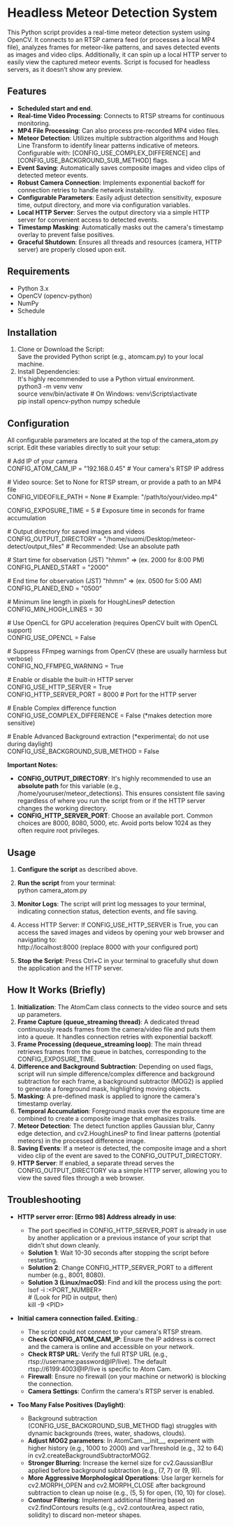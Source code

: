# **Headless Meteor Detection System**

This Python script provides a real-time meteor detection system using OpenCV. It connects to an RTSP camera feed (or processes a local MP4 file), analyzes frames for meteor-like patterns, and saves detected events as images and video clips. Additionally, it can spin up a local HTTP server to easily view the captured meteor events. Script is focused for headless servers, as it doesn’t show any preview.

## **Features**

* **Scheduled start and end**.
* **Real-time Video Processing**: Connects to RTSP streams for continuous monitoring.  
* **MP4 File Processing**: Can also process pre-recorded MP4 video files.  
* **Meteor Detection**: Utilizes multiple subtraction algorithms and Hough Line Transform to identify linear patterns indicative of meteors.  
  Configurable with: \[CONFIG\_USE\_COMPLEX\_DIFFERENCE\] and \[CONFIG\_USE\_BACKGROUND\_SUB\_METHOD\] flags.  
* **Event Saving**: Automatically saves composite images and video clips of detected meteor events.  
* **Robust Camera Connection**: Implements exponential backoff for connection retries to handle network instability.  
* **Configurable Parameters**: Easily adjust detection sensitivity, exposure time, output directory, and more via configuration variables.  
* **Local HTTP Server**: Serves the output directory via a simple HTTP server for convenient access to detected events.  
* **Timestamp Masking**: Automatically masks out the camera's timestamp overlay to prevent false positives.  
* **Graceful Shutdown**: Ensures all threads and resources (camera, HTTP server) are properly closed upon exit.

## **Requirements**

* Python 3.x  
* OpenCV (opencv-python)  
* NumPy
* Schedule

## **Installation**

1. Clone or Download the Script:  
   Save the provided Python script (e.g., atomcam.py) to your local machine.  
2. Install Dependencies:  
   It's highly recommended to use a Python virtual environment.  
   python3 \-m venv venv  
   source venv/bin/activate  \# On Windows: venv\\Scripts\\activate  
   pip install opencv-python numpy schedule

## **Configuration**

All configurable parameters are located at the top of the camera\_atom.py script. Edit these variables directly to suit your setup:

\# Add IP of your camera  
CONFIG\_ATOM\_CAM\_IP \= "192.168.0.45" \# Your camera's RTSP IP address

\# Video source: Set to None for RTSP stream, or provide a path to an MP4 file  
CONFIG\_VIDEOFILE\_PATH \= None \# Example: "/path/to/your/video.mp4"

CONFIG\_EXPOSURE\_TIME \= 5 \# Exposure time in seconds for frame accumulation

\# Output directory for saved images and videos  
CONFIG\_OUTPUT\_DIRECTORY \= "/home/suomi/Desktop/meteor-detect/output\_files" \# Recommended: Use an absolute path

\# Start time for observation (JST) "hhmm" \=\> (ex. 2000 for 8:00 PM)  
CONFIG_PLANED_START = "2000"

\# End time for observation (JST) "hhmm" \=\> (ex. 0500 for 5:00 AM)  
CONFIG\_PLANED\_END \= "0500"

\# Minimum line length in pixels for HoughLinesP detection  
CONFIG\_MIN\_HOGH\_LINES \= 30

\# Use OpenCL for GPU acceleration (requires OpenCV built with OpenCL support)  
CONFIG\_USE\_OPENCL \= False

\# Suppress FFmpeg warnings from OpenCV (these are usually harmless but verbose)  
CONFIG\_NO\_FFMPEG\_WARNING \= True

\# Enable or disable the built-in HTTP server  
CONFIG\_USE\_HTTP\_SERVER \= True  
CONFIG\_HTTP\_SERVER\_PORT \= 8000 \# Port for the HTTP server

\# Enable Complex difference function  
CONFIG\_USE\_COMPLEX\_DIFFERENCE \= False (\*makes detection more sensitive)

\# Enable Advanced Background extraction (\*experimental; do not use during daylight)  
CONFIG\_USE\_BACKGROUND\_SUB\_METHOD \= False

**Important Notes:**

* **CONFIG\_OUTPUT\_DIRECTORY**: It's highly recommended to use an **absolute path** for this variable (e.g., /home/youruser/meteor\_detections). This ensures consistent file saving regardless of where you run the script from or if the HTTP server changes the working directory.  
* **CONFIG\_HTTP\_SERVER\_PORT**: Choose an available port. Common choices are 8000, 8080, 5000, etc. Avoid ports below 1024 as they often require root privileges.

## **Usage**

1. **Configure the script** as described above.  
2. **Run the script** from your terminal:  
   python camera\_atom.py

3. **Monitor Logs**: The script will print log messages to your terminal, indicating connection status, detection events, and file saving.  
4. Access HTTP Server: If CONFIG\_USE\_HTTP\_SERVER is True, you can access the saved images and videos by opening your web browser and navigating to:  
   http://localhost:8000 (replace 8000 with your configured port)  
5. **Stop the Script**: Press Ctrl+C in your terminal to gracefully shut down the application and the HTTP server.

## **How It Works (Briefly)**

1. **Initialization**: The AtomCam class connects to the video source and sets up parameters.  
2. **Frame Capture (queue\_streaming thread)**: A dedicated thread continuously reads frames from the camera/video file and puts them into a queue. It handles connection retries with exponential backoff.  
3. **Frame Processing (dequeue\_streaming loop)**: The main thread retrieves frames from the queue in batches, corresponding to the CONFIG\_EXPOSURE\_TIME.  
4. **Difference and Background Subtraction**: Depending on used flags, script will run simple difference/complex difference and background subtraction for each frame, a background subtractor (MOG2) is applied to generate a foreground mask, highlighting moving objects.  
5. **Masking**: A pre-defined mask is applied to ignore the camera's timestamp overlay.  
6. **Temporal Accumulation**: Foreground masks over the exposure time are combined to create a composite image that emphasizes trails.  
7. **Meteor Detection**: The detect function applies Gaussian blur, Canny edge detection, and cv2.HoughLinesP to find linear patterns (potential meteors) in the processed difference image.  
8. **Saving Events**: If a meteor is detected, the composite image and a short video clip of the event are saved to the CONFIG\_OUTPUT\_DIRECTORY.  
9. **HTTP Server**: If enabled, a separate thread serves the CONFIG\_OUTPUT\_DIRECTORY via a simple HTTP server, allowing you to view the saved files through a web browser.

## **Troubleshooting**

* **HTTP server error: \[Errno 98\] Address already in use**:  
  * The port specified in CONFIG\_HTTP\_SERVER\_PORT is already in use by another application or a previous instance of your script that didn't shut down cleanly.  
  * **Solution 1**: Wait 10-30 seconds after stopping the script before restarting.  
  * **Solution 2**: Change CONFIG\_HTTP\_SERVER\_PORT to a different number (e.g., 8001, 8080).  
  * **Solution 3 (Linux/macOS)**: Find and kill the process using the port:  
    lsof \-i :\<PORT\_NUMBER\>  
    \# (Look for PID in output, then)  
    kill \-9 \<PID\>

* **Initial camera connection failed. Exiting.**:  
  * The script could not connect to your camera's RTSP stream.  
  * **Check CONFIG\_ATOM\_CAM\_IP**: Ensure the IP address is correct and the camera is online and accessible on your network.  
  * **Check RTSP URL**: Verify the full RTSP URL (e.g., rtsp://username:password@IP/live). The default rtsp://6199:4003@IP/live is specific to Atom Cam.  
  * **Firewall**: Ensure no firewall (on your machine or network) is blocking the connection.  
  * **Camera Settings**: Confirm the camera's RTSP server is enabled.  
* **Too Many False Positives (Daylight)**:  
  * Background subtraction (CONFIG\_USE\_BACKGROUND\_SUB\_METHOD flag) struggles with dynamic backgrounds (trees, water, shadows, clouds).  
  * **Adjust MOG2 parameters**: In AtomCam.\_\_init\_\_, experiment with higher history (e.g., 1000 to 2000\) and varThreshold (e.g., 32 to 64\) in cv2.createBackgroundSubtractorMOG2.  
  * **Stronger Blurring**: Increase the kernel size for cv2.GaussianBlur applied before background subtraction (e.g., (7, 7\) or (9, 9)).  
  * **More Aggressive Morphological Operations**: Use larger kernels for cv2.MORPH\_OPEN and cv2.MORPH\_CLOSE after background subtraction to clean up noise (e.g., (5, 5\) for open, (10, 10\) for close).  
  * **Contour Filtering**: Implement additional filtering based on cv2.findContours results (e.g., cv2.contourArea, aspect ratio, solidity) to discard non-meteor shapes.
